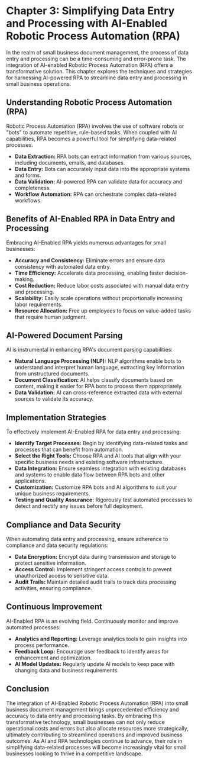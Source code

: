 Chapter 3: Simplifying Data Entry and Processing with AI-Enabled Robotic Process Automation (RPA)
=================================================================================================

In the realm of small business document management, the process of data entry and processing can be a time-consuming and error-prone task. The integration of AI-enabled Robotic Process Automation (RPA) offers a transformative solution. This chapter explores the techniques and strategies for harnessing AI-powered RPA to streamline data entry and processing in small business operations.

Understanding Robotic Process Automation (RPA)
----------------------------------------------

Robotic Process Automation (RPA) involves the use of software robots or "bots" to automate repetitive, rule-based tasks. When coupled with AI capabilities, RPA becomes a powerful tool for simplifying data-related processes.

* **Data Extraction:** RPA bots can extract information from various sources, including documents, emails, and databases.
* **Data Entry:** Bots can accurately input data into the appropriate systems and forms.
* **Data Validation:** AI-powered RPA can validate data for accuracy and completeness.
* **Workflow Automation:** RPA can orchestrate complex data-related workflows.

Benefits of AI-Enabled RPA in Data Entry and Processing
-------------------------------------------------------

Embracing AI-Enabled RPA yields numerous advantages for small businesses:

* **Accuracy and Consistency:** Eliminate errors and ensure data consistency with automated data entry.
* **Time Efficiency:** Accelerate data processing, enabling faster decision-making.
* **Cost Reduction:** Reduce labor costs associated with manual data entry and processing.
* **Scalability:** Easily scale operations without proportionally increasing labor requirements.
* **Resource Allocation:** Free up employees to focus on value-added tasks that require human judgment.

AI-Powered Document Parsing
---------------------------

AI is instrumental in enhancing RPA's document parsing capabilities:

* **Natural Language Processing (NLP):** NLP algorithms enable bots to understand and interpret human language, extracting key information from unstructured documents.
* **Document Classification:** AI helps classify documents based on content, making it easier for RPA bots to process them appropriately.
* **Data Validation:** AI can cross-reference extracted data with external sources to validate its accuracy.

Implementation Strategies
-------------------------

To effectively implement AI-Enabled RPA for data entry and processing:

* **Identify Target Processes:** Begin by identifying data-related tasks and processes that can benefit from automation.
* **Select the Right Tools:** Choose RPA and AI tools that align with your specific business needs and existing software infrastructure.
* **Data Integration:** Ensure seamless integration with existing databases and systems to enable data flow between RPA bots and other applications.
* **Customization:** Customize RPA bots and AI algorithms to suit your unique business requirements.
* **Testing and Quality Assurance:** Rigorously test automated processes to detect and rectify any issues before full deployment.

Compliance and Data Security
----------------------------

When automating data entry and processing, ensure adherence to compliance and data security regulations:

* **Data Encryption:** Encrypt data during transmission and storage to protect sensitive information.
* **Access Control:** Implement stringent access controls to prevent unauthorized access to sensitive data.
* **Audit Trails:** Maintain detailed audit trails to track data processing activities, ensuring compliance.

Continuous Improvement
----------------------

AI-Enabled RPA is an evolving field. Continuously monitor and improve automated processes:

* **Analytics and Reporting:** Leverage analytics tools to gain insights into process performance.
* **Feedback Loop:** Encourage user feedback to identify areas for enhancement and optimization.
* **AI Model Updates:** Regularly update AI models to keep pace with changing data and business requirements.

Conclusion
----------

The integration of AI-Enabled Robotic Process Automation (RPA) into small business document management brings unprecedented efficiency and accuracy to data entry and processing tasks. By embracing this transformative technology, small businesses can not only reduce operational costs and errors but also allocate resources more strategically, ultimately contributing to streamlined operations and improved business outcomes. As AI and RPA technologies continue to advance, their role in simplifying data-related processes will become increasingly vital for small businesses looking to thrive in a competitive landscape.
